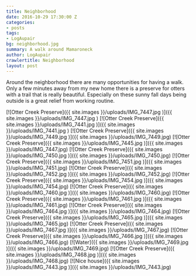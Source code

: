 ```yaml
---
title: Neighborhood
date: 2016-10-29 17:30:00 Z
categories:
- posts
tags:
- LogAupair
bg: neighborhood.jpg
summary: A walk around Mamaroneck
author: LogAupair
crawlertitle: Neighborhood
layout: post
---
```


Around the neighborhood there are many opportunities for having a walk. Only a few minutes away from my new home there is a preserve for otters with a trail that is really beautiful. Especially on these sunny fall days being outside is a great relief from working routine.

[![Otter Creek Preserve]({{ site.images }}/uploads/IMG_7447.jpg
)]({{ site.images }}/uploads/IMG_7447.jpg
)
[![Otter Creek Preserve]({{ site.images }}/uploads/IMG_7441.jpg
)]({{ site.images }}/uploads/IMG_7441.jpg
)
[![Otter Creek Preserve]({{ site.images }}/uploads/IMG_7449.jpg
)]({{ site.images }}/uploads/IMG_7449.jpg)
[![Otter Creek Preserve]({{ site.images }}/uploads/IMG_7445.jpg
)]({{ site.images }}/uploads/IMG_7447.jpg)
[![Otter Creek Preserve]({{ site.images }}/uploads/IMG_7450.jpg
)]({{ site.images }}/uploads/IMG_7450.jpg)
[![Otter Creek Preserve]({{ site.images }}/uploads/IMG_7451.jpg
)]({{ site.images }}/uploads/IMG_7451.jpg)
[![Otter Creek Preserve]({{ site.images }}/uploads/IMG_7452.jpg
)]({{ site.images }}/uploads/IMG_7452.jpg)
[![Otter Creek Preserve]({{ site.images }}/uploads/IMG_7454.jpg
)]({{ site.images }}/uploads/IMG_7454.jpg)
[![Otter Creek Preserve]({{ site.images }}/uploads/IMG_7460.jpg
)]({{ site.images }}/uploads/IMG_7460.jpg)
[![Otter Creek Preserve]({{ site.images }}/uploads/IMG_7461.jpg
)]({{ site.images }}/uploads/IMG_7461.jpg)
[![Otter Creek Preserve]({{ site.images }}/uploads/IMG_7464.jpg
)]({{ site.images }}/uploads/IMG_7464.jpg)
[![Otter Creek Preserve]({{ site.images }}/uploads/IMG_7465.jpg
)]({{ site.images }}/uploads/IMG_7465.jpg)
[![Otter Creek Preserve]({{ site.images }}/uploads/IMG_7467.jpg
)]({{ site.images }}/uploads/IMG_7467.jpg)
[![Otter Creek Preserve]({{ site.images }}/uploads/IMG_7466.jpg
)]({{ site.images }}/uploads/IMG_7466.jpg)
[![Water]({{ site.images }}/uploads/IMG_7469.jpg
)]({{ site.images }}/uploads/IMG_7469.jpg)
[![Otter Creek Preserve]({{ site.images }}/uploads/IMG_7468.jpg
)]({{ site.images }}/uploads/IMG_7468.jpg)
[![Nice house]({{ site.images }}/uploads/IMG_7443.jpg
)]({{ site.images }}/uploads/IMG_7443.jpg)
